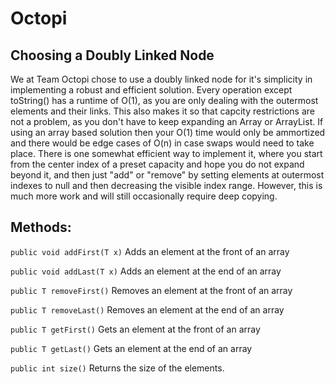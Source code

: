 # Octopi

## Choosing a Doubly Linked Node
We at Team Octopi chose to use a doubly linked node for it's simplicity in implementing a robust and efficient solution. Every operation except toString() has a runtime of O(1), as you are only dealing with the outermost elements and their links. This also makes it so that capcity restrictions are not a problem, as you don't have to keep expanding an Array or ArrayList. If using an array based solution then your O(1) time would only be ammortized and there would be edge cases of O(n) in case swaps would need to take place. There is one somewhat efficient way to implement it, where you start from the center index of a preset capacity and hope you do not expand beyond it, and then just "add" or "remove" by setting elements at outermost indexes to null and then decreasing the visible index range. However, this is much more work and will still occasionally require deep copying.

## Methods:
`public void addFirst(T x)`
Adds an element at the front of an array

`public void addLast(T x)`
Adds an element at the end of an array

`public T removeFirst()`
Removes an element at the front of an array

`public T removeLast()`
Removes an element at the end of an array

`public T getFirst()`
Gets an element at the front of an array

`public T getLast()`
Gets an element at the end of an array

`public int size()`
Returns the size of the elements.
